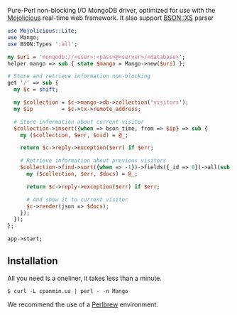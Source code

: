
  Pure-Perl non-blocking I/O MongoDB driver, optimized for use with the
  [Mojolicious](http://mojolicio.us) real-time web framework.
  It also support [BSON::XS](https://metacpan.org/pod/BSON::XS) parser

```perl
use Mojolicious::Lite;
use Mango;
use BSON:Types ':all';

my $uri = 'mongodb://<user>:<pass>@<server>/<database>';
helper mango => sub { state $mango = Mango->new($uri) };

# Store and retrieve information non-blocking
get '/' => sub {
  my $c = shift;

  my $collection = $c->mango->db->collection('visitors');
  my $ip         = $c->tx->remote_address;

  # Store information about current visitor
  $collection->insert({when => bson_time, from => $ip} => sub {
    my ($collection, $err, $oid) = @_;

    return $c->reply->exception($err) if $err;

    # Retrieve information about previous visitors
    $collection->find->sort({when => -1})->fields({_id => 0})->all(sub {
      my ($collection, $err, $docs) = @_;

      return $c->reply->exception($err) if $err;

      # And show it to current visitor
      $c->render(json => $docs);
    });
  });
};

app->start;
```

## Installation

  All you need is a oneliner, it takes less than a minute.

    $ curl -L cpanmin.us | perl - -n Mango

  We recommend the use of a [Perlbrew](http://perlbrew.pl) environment.
